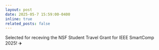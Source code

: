```yaml
---
layout: post
date: 2025-05-7 15:59:00-0400
inline: true
related_posts: false
---
```


Selected for receving the NSF Student Travel Grant for IEEE SmartComp 2025! :airplane: 
